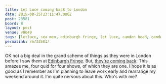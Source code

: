 ```yaml
---
title: Let Luce coming back to London
date: 2015-08-25T23:11:47.000Z
post: 23581
board: 8
layout: post
venue: v8649
tags: [letluce, sea men, edinburgh fringe, let luce, camden head, camden]
permalink: /m/23581/
---
```

OK not a big deal in the grand scheme of things as they were in London before I saw them at <a href="/wiki/edinburgh+fringe">Edinburgh Fringe</a>. But, <a href="http://laughoutlondoncomedyclub.co.uk/2015/08/15/alternative-pick-of-the-fringe-in-camden-september-4/">they're coming back</a>. This amazes me, four quid for four shows, of which they are one. I hope it is as good as I remember as I'm planning to leave work early and rearrange my weekend around it. I'm quite nervous about this. Who's with me?
